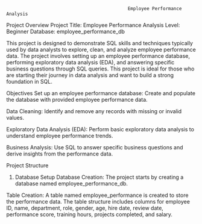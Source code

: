                                                  Employee Performance Analysis

 
Project Overview
Project Title: Employee Performance Analysis
Level: Beginner
Database: employee_performance_db

This project is designed to demonstrate SQL skills and techniques typically used by data analysts to explore, clean, and analyze employee performance data. The project involves setting up an employee performance database, performing exploratory data analysis (EDA), and answering specific business questions through SQL queries. This project is ideal for those who are starting their journey in data analysis and want to build a strong foundation in SQL.

Objectives
Set up an employee performance database: Create and populate the database with provided employee performance data.

Data Cleaning: Identify and remove any records with missing or invalid values.

Exploratory Data Analysis (EDA): Perform basic exploratory data analysis to understand employee performance trends.

Business Analysis: Use SQL to answer specific business questions and derive insights from the performance data.

Project Structure
1. Database Setup
Database Creation: The project starts by creating a database named employee_performance_db.

Table Creation: A table named employee_performance is created to store the performance data. The table structure includes columns for employee ID, name, department, role, gender, age, hire date, review date, performance score, training hours, projects completed, and salary.
